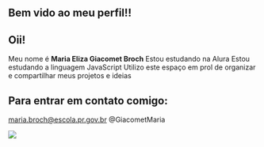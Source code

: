 ## Bem vido ao meu perfil!!

## Oii!
Meu nome é **Maria Eliza Giacomet Broch**
Estou estudando na Alura 
Estou estudando a linguagem JavaScript
Utilizo este espaço em prol de organizar e compartilhar meus projetos e ideias

## Para entrar em contato comigo:
maria.broch@escola.pr.gov.br
@GiacometMaria

![](https://png.pngtree.com/png-clipart/20220206/original/pngtree-valentines-day-cute-bear-cartoon-png-image_7263183.png)


